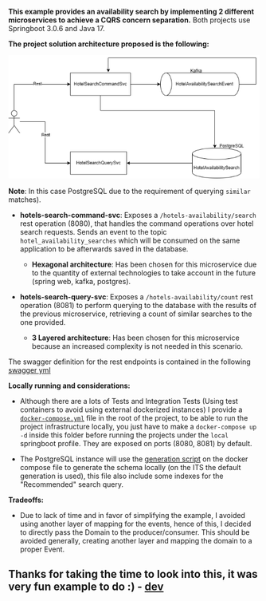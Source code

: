 **This example provides an availability search by implementing 2 different microservices to achieve
a CQRS concern separation.** Both projects use Springboot 3.0.6 and Java 17.

**The project solution architecture proposed is the following:**

![](.\docs\example_arq_diagram.png)

**Note**: In this case PostgreSQL due to the requirement of querying `similar` matches).

- **hotels-search-command-svc**: Exposes a `/hotels-availability/search` rest operation (8080), that handles the command operations over hotel search requests.
Sends an event to the topic `hotel_availability_searches` which will be consumed
on the same application to be afterwards saved in the database. 


  - **Hexagonal architecture**: Has been chosen for this microservice due
  to the quantity of external technologies to take account in the future
  (spring web, kafka, postgres).

- **hotels-search-query-svc**: Exposes a `/hotels-availability/count` rest operation (8081) to perform
querying to the database with the results of the previous microservice, retrieving a count of similar 
searches to the one provided.
  - **3 Layered architecture**: Has been chosen for this microservice because
  an increased complexity is not needed in this scenario.


The swagger definition for the rest endpoints is contained in the following
[swagger yml](.\docs\swagger_definition.yaml)

**Locally running and considerations:**

- Although there are a lots of Tests and Integration Tests (Using test containers to avoid using external dockerized instances)
I provide a [`docker-compose.yml`](docker-compose.yml) file in the root of the project, to be able to run the project infrastructure locally,
you just have to make a `docker-compose up -d` inside this folder before running the projects under the `local` springboot profile.
They are exposed on ports (8080, 8081) by default.

- The PostgreSQL instance will use the [generation script](sql/schema-generation.sql) on the docker compose file
to generate the schema locally (on the ITS the default generation is used), this file also include some indexes
for the "Recommended" search query.

**Tradeoffs:**

- Due to lack of time and in favor of simplifying the example, I avoided using another layer of mapping for the events, hence of this, I decided to directly
  pass the Domain to the producer/consumer. This should be avoided generally, creating another layer and mapping
  the domain to a proper Event.

**Thanks for taking the time to look into this, it was very fun example to do :) - [dev](http://www.github.com/droar)**
-